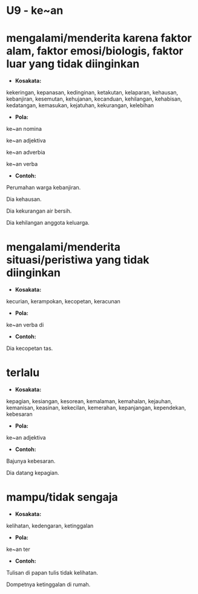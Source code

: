 # U9 - ke\~an

# mengalami/menderita karena faktor alam, faktor emosi/biologis, faktor luar yang tidak diinginkan

* **Kosakata:**

kekeringan, kepanasan, kedinginan, ketakutan, kelaparan, kehausan, kebanjiran, kesemutan, kehujanan, kecanduan, kehilangan, kehabisan, kedatangan, kemasukan, kejatuhan, kekurangan, kelebihan

* **Pola:**

ke\~an nomina

ke\~an adjektiva

ke\~an adverbia

ke\~an verba

* **Contoh:**

Perumahan warga kebanjiran.

Dia kehausan.

Dia kekurangan air bersih.

Dia kehilangan anggota keluarga.

# mengalami/menderita situasi/peristiwa yang tidak diinginkan

* **Kosakata:**

kecurian, kerampokan, kecopetan, keracunan

* **Pola:**

ke\~an verba di

* **Contoh:**

Dia kecopetan tas.

# terlalu

* **Kosakata:**

kepagian, kesiangan, kesorean, kemalaman, kemahalan, kejauhan, kemanisan, keasinan, kekecilan, kemerahan, kepanjangan, kependekan, kebesaran

* **Pola:**

ke\~an adjektiva

* **Contoh:**

Bajunya kebesaran.

Dia datang kepagian.

# mampu/tidak sengaja

* **Kosakata:**

kelihatan, kedengaran, ketinggalan

* **Pola:**

ke\~an ter

* **Contoh:**

Tulisan di papan tulis tidak kelihatan.

Dompetnya ketinggalan di rumah.
